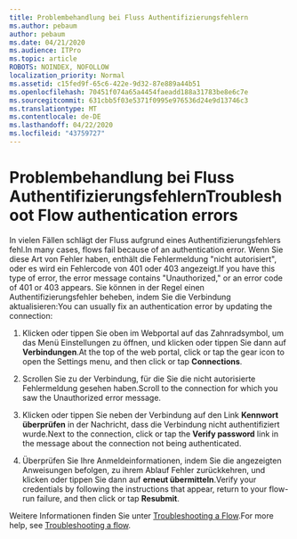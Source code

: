 ```yaml
---
title: Problembehandlung bei Fluss Authentifizierungsfehlern
ms.author: pebaum
author: pebaum
ms.date: 04/21/2020
ms.audience: ITPro
ms.topic: article
ROBOTS: NOINDEX, NOFOLLOW
localization_priority: Normal
ms.assetid: c15fed9f-65c6-422e-9d32-87e889a44b51
ms.openlocfilehash: 70451f074a65a4454faeadd188a31783be8e6c7e
ms.sourcegitcommit: 631cbb5f03e5371f0995e976536d24e9d13746c3
ms.translationtype: MT
ms.contentlocale: de-DE
ms.lasthandoff: 04/22/2020
ms.locfileid: "43759727"
---
```

# <a name="troubleshoot-flow-authentication-errors"></a><span data-ttu-id="97962-102">Problembehandlung bei Fluss Authentifizierungsfehlern</span><span class="sxs-lookup"><span data-stu-id="97962-102">Troubleshoot Flow authentication errors</span></span>

<span data-ttu-id="97962-103">In vielen Fällen schlägt der Fluss aufgrund eines Authentifizierungsfehlers fehl.</span><span class="sxs-lookup"><span data-stu-id="97962-103">In many cases, flows fail because of an authentication error.</span></span> <span data-ttu-id="97962-104">Wenn Sie diese Art von Fehler haben, enthält die Fehlermeldung "nicht autorisiert", oder es wird ein Fehlercode von 401 oder 403 angezeigt.</span><span class="sxs-lookup"><span data-stu-id="97962-104">If you have this type of error, the error message contains "Unauthorized," or an error code of 401 or 403 appears.</span></span> <span data-ttu-id="97962-105">Sie können in der Regel einen Authentifizierungsfehler beheben, indem Sie die Verbindung aktualisieren:</span><span class="sxs-lookup"><span data-stu-id="97962-105">You can usually fix an authentication error by updating the connection:</span></span>
  
1. <span data-ttu-id="97962-106">Klicken oder tippen Sie oben im Webportal auf das Zahnradsymbol, um das Menü Einstellungen zu öffnen, und klicken oder tippen Sie dann auf **Verbindungen**.</span><span class="sxs-lookup"><span data-stu-id="97962-106">At the top of the web portal, click or tap the gear icon to open the Settings menu, and then click or tap **Connections**.</span></span>
    
2. <span data-ttu-id="97962-107">Scrollen Sie zu der Verbindung, für die Sie die nicht autorisierte Fehlermeldung gesehen haben.</span><span class="sxs-lookup"><span data-stu-id="97962-107">Scroll to the connection for which you saw the Unauthorized error message.</span></span>
    
3. <span data-ttu-id="97962-108">Klicken oder tippen Sie neben der Verbindung auf den Link **Kennwort überprüfen** in der Nachricht, dass die Verbindung nicht authentifiziert wurde.</span><span class="sxs-lookup"><span data-stu-id="97962-108">Next to the connection, click or tap the **Verify password** link in the message about the connection not being authenticated.</span></span> 
    
4. <span data-ttu-id="97962-109">Überprüfen Sie Ihre Anmeldeinformationen, indem Sie die angezeigten Anweisungen befolgen, zu ihrem Ablauf Fehler zurückkehren, und klicken oder tippen Sie dann auf **erneut übermitteln**.</span><span class="sxs-lookup"><span data-stu-id="97962-109">Verify your credentials by following the instructions that appear, return to your flow-run failure, and then click or tap **Resubmit**.</span></span>
    
<span data-ttu-id="97962-110">Weitere Informationen finden Sie unter [Troubleshooting a Flow](https://go.microsoft.com/fwlink/?linkid=872110).</span><span class="sxs-lookup"><span data-stu-id="97962-110">For more help, see [Troubleshooting a flow](https://go.microsoft.com/fwlink/?linkid=872110).</span></span>
  

